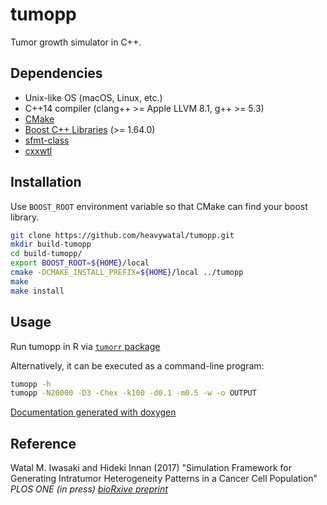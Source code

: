 # tumopp
Tumor growth simulator in C++.

## Dependencies

- Unix-like OS (macOS, Linux, etc.)
- C++14 compiler (clang++ >= Apple LLVM 8.1, g++ >= 5.3)
- [CMake](https://cmake.org/)
- [Boost C++ Libraries](http://www.boost.org/) (>= 1.64.0)
- [sfmt-class](//github.com/heavywatal/sfmt-class)
- [cxxwtl](//github.com/heavywatal/cxxwtl)

## Installation

Use `BOOST_ROOT` environment variable so that CMake can find your boost library.

```sh
git clone https://github.com/heavywatal/tumopp.git
mkdir build-tumopp
cd build-tumopp/
export BOOST_ROOT=${HOME}/local
cmake -DCMAKE_INSTALL_PREFIX=${HOME}/local ../tumopp
make
make install
```

## Usage

Run tumopp in R via [`tumorr` package](//github.com/heavywatal/tumorr)

Alternatively, it can be executed as a command-line program:
```sh
tumopp -h
tumopp -N20000 -D3 -Chex -k100 -d0.1 -m0.5 -w -o OUTPUT
```

[Documentation generated with doxygen](https://heavywatal.github.io/tumopp/)


## Reference

Watal M. Iwasaki and Hideki Innan (2017)
"Simulation Framework for Generating Intratumor Heterogeneity Patterns in a Cancer Cell Population"
*PLOS ONE (in press)*
[*bioRxive preprint*](https://doi.org/10.1101/109801)
